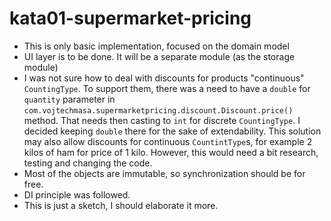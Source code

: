 # kata01-supermarket-pricing

- This is only basic implementation, focused on the domain model
- UI layer is to be done. It will be a separate module (as the storage module)
- I was not sure how to deal with discounts for products "continuous" `CountingType`. To support them, there was a need
  to have a `double` for `quantity` parameter in `com.vojtechmasa.supermarketpricing.discount.Discount.price()` method.
   That needs then casting to `int` for discrete `CountingType`. I decided keeping `double` there for the sake of extendability.
   This solution may also allow discounts for continuous `CountintType`s, for example 2 kilos of ham for price of 1 kilo.
   However, this would need a bit research, testing and changing the code.
- Most of the objects are immutable, so synchronization should be for free.
- DI principle was followed.
- This is just a sketch, I should elaborate it more.